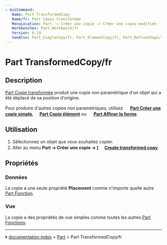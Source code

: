 ```yaml
---
- GuiCommand:
   Name: Part TransformedCopy
   Name/fr: Part Copie transformée
   MenuLocation: Part -> Créer une copie -> Créer une copie modifiée
   Workbenches: Part_Workbench/fr
   Version: 0.19
   SeeAlso: Part_SimpleCopy/fr, Part_ElementCopy/fr, Part_RefineShape/fr
---
```


# Part TransformedCopy/fr

## Description

[Part Copie transformée](Part_TransformedCopy/fr.md) produit une copie non paramétrique d\'un objet qui a été déplacé de sa position d\'origine.

Pour produire d'autres copies non paramétriques, utilisez **<img src="images/Part_SimpleCopy.svg" width=16px> [Part Créer une copie simple](Part_SimpleCopy/fr.md)**, **<img src="images/Part_ElementCopy.svg" width=16px>[Part Copie élément](Part_ElementCopy/fr.md)** ou **<img src="images/Part_RefineShape.svg" width=16px> [Part Affiner la forme](Part_RefineShape/fr.md)**.

## Utilisation

1.  Sélectionnez un objet que vous souhaitez copier.
2.  Aller au menu **Part → Créer une copie → [<img src=images/Part_TransformedCopy.svg style="width:16px"> [Create transformed copy](Part_TransformedCopy/fr.md)**.

## Propriétés

### Données

La copie a une seule propriété **Placement** comme n\'importe quelle autre [Part Fonction](Part_Feature/fr.md).

### Vue

La copie a des propriétés de vue simples comme toutes les autres [Part Fonctions](Part_Feature/fr.md).



---
⏵ [documentation index](../README.md) > [Part](Part_Workbench.md) > Part TransformedCopy/fr
